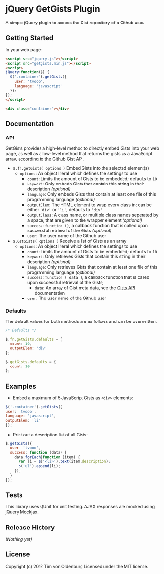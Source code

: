 # jQuery GetGists Plugin

A simple jQuery plugin to access the Gist repository of a Github user.

## Getting Started
In your web page:

```html
<script src="jquery.js"></script>
<script src="getgists.min.js"></script>
<script>
jQuery(function($) {
  $('.container').getGists({
    user: 'tvooo',
    language: 'javascript'
  });
});
</script>
```
```html
<div class="container"></div>
```

## Documentation

### API
GetGists provides a high-level method to directly embed Gists into your web page, as well as a low-level method that returns the gists as a JavaScript array, according to the Github Gist API.

* `$.fn.getGists( options )`
  Embed Gists into the selected element(s)
  * `options`: An object literal which defines the settings to use
    * `count`: Limits the amount of Gists to be embedded; defaults to `10`
    * `keyword`: Only embeds Gists that contain this string in their description _(optional)_
    * `language`: Only embeds Gists that contain at least one file of this programming language _(optional)_
    * `outputElem`: The HTML element to wrap every class in; can be either `'div'` or `'li'`, defaults to `'div'`
    * `outputClass`: A class name, or multiple class names seperated by a space, that are given to the wrapper element _(optional)_
    * `success`: `function ()`, a callback function that is called upon successful retrieval of the Gists _(optional)_
    * `user`: The user name of the Github user
* `$.GetGists( options )`
  Receive a list of Gists as an array
  * `options`: An object literal which defines the settings to use
    * `count`: Limits the amount of Gists to be embedded; defaults to `10`
    * `keyword`: Only retrieves Gists that contain this string in their description _(optional)_
    * `language`: Only retrieves Gists that contain at least one file of this programming language _(optional)_
    * `success`: `function ( data )`, a callback function that is called upon successful retrieval of the Gists;
      * `data`: An array of Gist meta data, see the [Gists API](http://developer.github.com/v3/gists/) documentation
    * `user`: The user name of the Github user

### Defaults
The default values for both methods are as follows and can be overwritten.
```javascript
/* Defaults */

$.fn.getGists.defaults = {
  count: 10,
  outputElem: 'div'
};

$.getGists.defaults = {
  count: 10
};
```

## Examples

* Embed a maximum of 5 JavaScript Gists as `<div>` elements:
```javascript
$('.container').getGists({
user: 'tvooo',
language: 'javascript',
outputElem: 'li'
});
```

* Print out a description list of all Gists:
```javascript
$.getGists({
  user: 'tvooo',
  success: function (data) {
    data.forEach(function (item) {
      var li = $('<li>').text(item.description);
      $('ul').append(li);
    });
  }
});
```

## Tests
This library uses QUnit for unit testing. AJAX responses are mocked using jQuery Mockjax.

## Release History
_(Nothing yet)_

## License
Copyright (c) 2012 Tim von Oldenburg
Licensed under the MIT license.